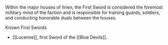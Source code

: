 Within the major houses of Ilrien, the First Sword is considered the foremost millitary mind of the faction and is responsible for training guards, soldiers, and conducting honorable duals between the houses.

Known First Swords
- [[Lucenne]], first Sword of the [[Blue Devils]].
